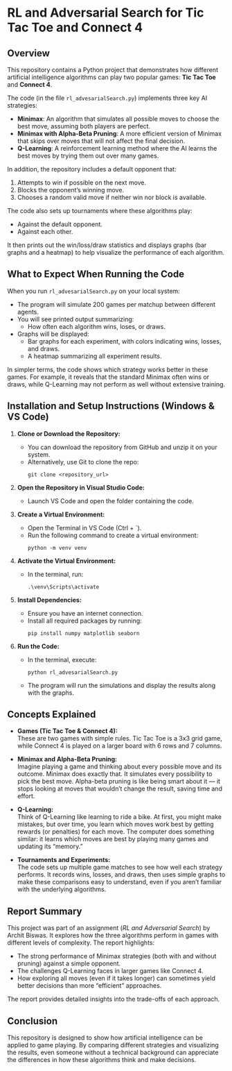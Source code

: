 # RL and Adversarial Search for Tic Tac Toe and Connect 4

## Overview

This repository contains a Python project that demonstrates how different artificial intelligence algorithms can play two popular games: **Tic Tac Toe** and **Connect 4**.

The code (in the file `rl_advesarialSearch.py`) implements three key AI strategies:
- **Minimax**: An algorithm that simulates all possible moves to choose the best move, assuming both players are perfect.
- **Minimax with Alpha-Beta Pruning**: A more efficient version of Minimax that skips over moves that will not affect the final decision.
- **Q-Learning**: A reinforcement learning method where the AI learns the best moves by trying them out over many games.

In addition, the repository includes a default opponent that:
1. Attempts to win if possible on the next move.
2. Blocks the opponent’s winning move.
3. Chooses a random valid move if neither win nor block is available.

The code also sets up tournaments where these algorithms play:
- Against the default opponent.
- Against each other.

It then prints out the win/loss/draw statistics and displays graphs (bar graphs and a heatmap) to help visualize the performance of each algorithm.

## What to Expect When Running the Code

When you run `rl_advesarialSearch.py` on your local system:
- The program will simulate 200 games per matchup between different agents.
- You will see printed output summarizing:
  - How often each algorithm wins, loses, or draws.
- Graphs will be displayed:
  - Bar graphs for each experiment, with colors indicating wins, losses, and draws.
  - A heatmap summarizing all experiment results.

In simpler terms, the code shows which strategy works better in these games. For example, it reveals that the standard Minimax often wins or draws, while Q-Learning may not perform as well without extensive training.

## Installation and Setup Instructions (Windows & VS Code)

1. **Clone or Download the Repository:**
   - You can download the repository from GitHub and unzip it on your system.
   - Alternatively, use Git to clone the repo:
     ```
     git clone <repository_url>
     ```

2. **Open the Repository in Visual Studio Code:**
   - Launch VS Code and open the folder containing the code.

3. **Create a Virtual Environment:**
   - Open the Terminal in VS Code (Ctrl + `).
   - Run the following command to create a virtual environment:
     ```
     python -m venv venv
     ```

4. **Activate the Virtual Environment:**
   - In the terminal, run:
     ```
     .\venv\Scripts\activate
     ```

5. **Install Dependencies:**
   - Ensure you have an internet connection.
   - Install all required packages by running:
     ```
     pip install numpy matplotlib seaborn
     ```

6. **Run the Code:**
   - In the terminal, execute:
     ```
     python rl_advesarialSearch.py
     ```
   - The program will run the simulations and display the results along with the graphs.

## Concepts Explained

- **Games (Tic Tac Toe & Connect 4):**  
  These are two games with simple rules. Tic Tac Toe is a 3x3 grid game, while Connect 4 is played on a larger board with 6 rows and 7 columns.

- **Minimax and Alpha-Beta Pruning:**  
  Imagine playing a game and thinking about every possible move and its outcome. Minimax does exactly that. It simulates every possibility to pick the best move. Alpha-beta pruning is like being smart about it — it stops looking at moves that wouldn’t change the result, saving time and effort.

- **Q-Learning:**  
  Think of Q-Learning like learning to ride a bike. At first, you might make mistakes, but over time, you learn which moves work best by getting rewards (or penalties) for each move. The computer does something similar: it learns which moves are best by playing many games and updating its “memory.”

- **Tournaments and Experiments:**  
  The code sets up multiple game matches to see how well each strategy performs. It records wins, losses, and draws, then uses simple graphs to make these comparisons easy to understand, even if you aren’t familiar with the underlying algorithms.

## Report Summary

This project was part of an assignment (*RL and Adversarial Search*) by Archit Biswas. It explores how the three algorithms perform in games with different levels of complexity. The report highlights:
- The strong performance of Minimax strategies (both with and without pruning) against a simple opponent.
- The challenges Q-Learning faces in larger games like Connect 4.
- How exploring all moves (even if it takes longer) can sometimes yield better decisions than more “efficient” approaches.

The report provides detailed insights into the trade-offs of each approach.

## Conclusion

This repository is designed to show how artificial intelligence can be applied to game playing. By comparing different strategies and visualizing the results, even someone without a technical background can appreciate the differences in how these algorithms think and make decisions.
